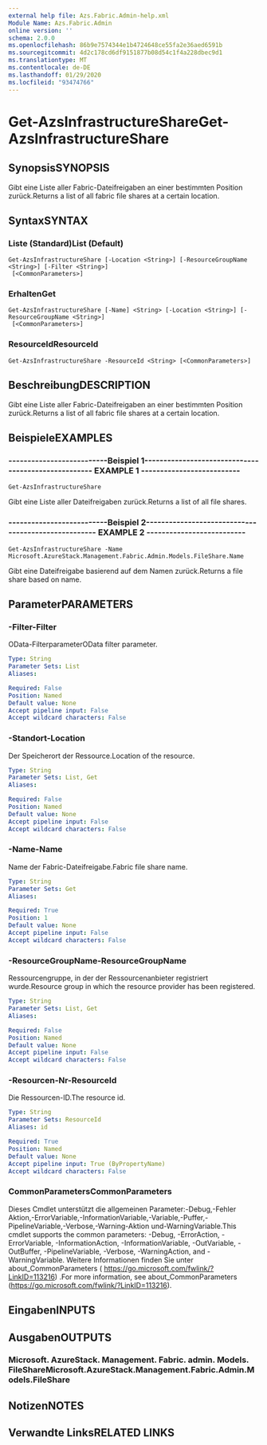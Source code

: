 ```yaml
---
external help file: Azs.Fabric.Admin-help.xml
Module Name: Azs.Fabric.Admin
online version: ''
schema: 2.0.0
ms.openlocfilehash: 86b9e7574344e1b4724648ce55fa2e36aed6591b
ms.sourcegitcommit: 4d2c178cd6df9151877b08d54c1f4a228dbec9d1
ms.translationtype: MT
ms.contentlocale: de-DE
ms.lasthandoff: 01/29/2020
ms.locfileid: "93474766"
---
```

# <span data-ttu-id="99a76-101">Get-AzsInfrastructureShare</span><span class="sxs-lookup"><span data-stu-id="99a76-101">Get-AzsInfrastructureShare</span></span>

## <span data-ttu-id="99a76-102">Synopsis</span><span class="sxs-lookup"><span data-stu-id="99a76-102">SYNOPSIS</span></span>
<span data-ttu-id="99a76-103">Gibt eine Liste aller Fabric-Dateifreigaben an einer bestimmten Position zurück.</span><span class="sxs-lookup"><span data-stu-id="99a76-103">Returns a list of all fabric file shares at a certain location.</span></span>

## <span data-ttu-id="99a76-104">Syntax</span><span class="sxs-lookup"><span data-stu-id="99a76-104">SYNTAX</span></span>

### <span data-ttu-id="99a76-105">Liste (Standard)</span><span class="sxs-lookup"><span data-stu-id="99a76-105">List (Default)</span></span>
```
Get-AzsInfrastructureShare [-Location <String>] [-ResourceGroupName <String>] [-Filter <String>]
 [<CommonParameters>]
```

### <span data-ttu-id="99a76-106">Erhalten</span><span class="sxs-lookup"><span data-stu-id="99a76-106">Get</span></span>
```
Get-AzsInfrastructureShare [-Name] <String> [-Location <String>] [-ResourceGroupName <String>]
 [<CommonParameters>]
```

### <span data-ttu-id="99a76-107">ResourceId</span><span class="sxs-lookup"><span data-stu-id="99a76-107">ResourceId</span></span>
```
Get-AzsInfrastructureShare -ResourceId <String> [<CommonParameters>]
```

## <span data-ttu-id="99a76-108">Beschreibung</span><span class="sxs-lookup"><span data-stu-id="99a76-108">DESCRIPTION</span></span>
<span data-ttu-id="99a76-109">Gibt eine Liste aller Fabric-Dateifreigaben an einer bestimmten Position zurück.</span><span class="sxs-lookup"><span data-stu-id="99a76-109">Returns a list of all fabric file shares at a certain location.</span></span>

## <span data-ttu-id="99a76-110">Beispiele</span><span class="sxs-lookup"><span data-stu-id="99a76-110">EXAMPLES</span></span>

### <span data-ttu-id="99a76-111">--------------------------Beispiel 1--------------------------</span><span class="sxs-lookup"><span data-stu-id="99a76-111">-------------------------- EXAMPLE 1 --------------------------</span></span>
```
Get-AzsInfrastructureShare
```

<span data-ttu-id="99a76-112">Gibt eine Liste aller Dateifreigaben zurück.</span><span class="sxs-lookup"><span data-stu-id="99a76-112">Returns a list of all file shares.</span></span>

### <span data-ttu-id="99a76-113">--------------------------Beispiel 2--------------------------</span><span class="sxs-lookup"><span data-stu-id="99a76-113">-------------------------- EXAMPLE 2 --------------------------</span></span>
```
Get-AzsInfrastructureShare -Name Microsoft.AzureStack.Management.Fabric.Admin.Models.FileShare.Name
```

<span data-ttu-id="99a76-114">Gibt eine Dateifreigabe basierend auf dem Namen zurück.</span><span class="sxs-lookup"><span data-stu-id="99a76-114">Returns a file share based on name.</span></span>

## <span data-ttu-id="99a76-115">Parameter</span><span class="sxs-lookup"><span data-stu-id="99a76-115">PARAMETERS</span></span>

### <span data-ttu-id="99a76-116">-Filter</span><span class="sxs-lookup"><span data-stu-id="99a76-116">-Filter</span></span>
<span data-ttu-id="99a76-117">OData-Filterparameter</span><span class="sxs-lookup"><span data-stu-id="99a76-117">OData filter parameter.</span></span>

```yaml
Type: String
Parameter Sets: List
Aliases: 

Required: False
Position: Named
Default value: None
Accept pipeline input: False
Accept wildcard characters: False
```

### <span data-ttu-id="99a76-118">-Standort</span><span class="sxs-lookup"><span data-stu-id="99a76-118">-Location</span></span>
<span data-ttu-id="99a76-119">Der Speicherort der Ressource.</span><span class="sxs-lookup"><span data-stu-id="99a76-119">Location of the resource.</span></span>

```yaml
Type: String
Parameter Sets: List, Get
Aliases: 

Required: False
Position: Named
Default value: None
Accept pipeline input: False
Accept wildcard characters: False
```

### <span data-ttu-id="99a76-120">-Name</span><span class="sxs-lookup"><span data-stu-id="99a76-120">-Name</span></span>
<span data-ttu-id="99a76-121">Name der Fabric-Dateifreigabe.</span><span class="sxs-lookup"><span data-stu-id="99a76-121">Fabric file share name.</span></span>

```yaml
Type: String
Parameter Sets: Get
Aliases: 

Required: True
Position: 1
Default value: None
Accept pipeline input: False
Accept wildcard characters: False
```

### <span data-ttu-id="99a76-122">-ResourceGroupName</span><span class="sxs-lookup"><span data-stu-id="99a76-122">-ResourceGroupName</span></span>
<span data-ttu-id="99a76-123">Ressourcengruppe, in der der Ressourcenanbieter registriert wurde.</span><span class="sxs-lookup"><span data-stu-id="99a76-123">Resource group in which the resource provider has been registered.</span></span>

```yaml
Type: String
Parameter Sets: List, Get
Aliases: 

Required: False
Position: Named
Default value: None
Accept pipeline input: False
Accept wildcard characters: False
```

### <span data-ttu-id="99a76-124">-Resourcen-Nr</span><span class="sxs-lookup"><span data-stu-id="99a76-124">-ResourceId</span></span>
<span data-ttu-id="99a76-125">Die Ressourcen-ID.</span><span class="sxs-lookup"><span data-stu-id="99a76-125">The resource id.</span></span>

```yaml
Type: String
Parameter Sets: ResourceId
Aliases: id

Required: True
Position: Named
Default value: None
Accept pipeline input: True (ByPropertyName)
Accept wildcard characters: False
```

### <span data-ttu-id="99a76-126">CommonParameters</span><span class="sxs-lookup"><span data-stu-id="99a76-126">CommonParameters</span></span>
<span data-ttu-id="99a76-127">Dieses Cmdlet unterstützt die allgemeinen Parameter:-Debug,-Fehler Aktion,-ErrorVariable,-InformationVariable,-Variable,-Puffer,-PipelineVariable,-Verbose,-Warning-Aktion und-WarningVariable.</span><span class="sxs-lookup"><span data-stu-id="99a76-127">This cmdlet supports the common parameters: -Debug, -ErrorAction, -ErrorVariable, -InformationAction, -InformationVariable, -OutVariable, -OutBuffer, -PipelineVariable, -Verbose, -WarningAction, and -WarningVariable.</span></span> <span data-ttu-id="99a76-128">Weitere Informationen finden Sie unter about_CommonParameters ( https://go.microsoft.com/fwlink/?LinkID=113216) .</span><span class="sxs-lookup"><span data-stu-id="99a76-128">For more information, see about_CommonParameters (https://go.microsoft.com/fwlink/?LinkID=113216).</span></span>

## <span data-ttu-id="99a76-129">Eingaben</span><span class="sxs-lookup"><span data-stu-id="99a76-129">INPUTS</span></span>

## <span data-ttu-id="99a76-130">Ausgaben</span><span class="sxs-lookup"><span data-stu-id="99a76-130">OUTPUTS</span></span>

### <span data-ttu-id="99a76-131">Microsoft. AzureStack. Management. Fabric. admin. Models. FileShare</span><span class="sxs-lookup"><span data-stu-id="99a76-131">Microsoft.AzureStack.Management.Fabric.Admin.Models.FileShare</span></span>

## <span data-ttu-id="99a76-132">Notizen</span><span class="sxs-lookup"><span data-stu-id="99a76-132">NOTES</span></span>

## <span data-ttu-id="99a76-133">Verwandte Links</span><span class="sxs-lookup"><span data-stu-id="99a76-133">RELATED LINKS</span></span>

